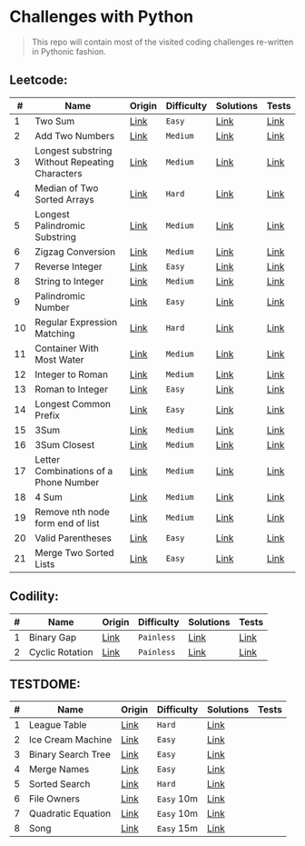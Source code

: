 # Challenges with Python

> This repo will contain most of the visited coding challenges re-written in Pythonic fashion.

## Leetcode:

| #    | Name                                             | Origin                                                                                | Difficulty | Solutions                                                                 | Tests                                                                                    
| ---- | ------------------------------------------------ | ------------------------------------------------------------------------------------- | ---------- | ------------------------------------------------------------------------  | ---------------------------------------------------------------------------------------- 
| 1    | Two Sum                                          | [Link](https://leetcode.com/problems/regular-expression-matching/)                    | `Easy`     | [Link](leetcode/n0001_two_sum.py)                                         | [Link](tests/test_leetcode/test_0001_two_sum.py)                                         
| 2    | Add Two Numbers                                  | [Link](https://leetcode.com/problems/add-two-numbers)                                 | `Medium`   | [Link](leetcode/n0002_add_two_numbers.py)                                 | [Link](tests/test_leetcode/test_0002_add_two_numbers.py)                                 
| 3    | Longest substring Without Repeating Characters   | [Link](https://leetcode.com/problems/longest-substring-without-repeating-characters)  | `Medium`   | [Link](leetcode/n0003_longest_substring_without_repeating_characters.py)  | [Link](tests/test_leetcode/test_0003_longest_substring_without_repeating_characters.py)  
| 4    | Median of Two Sorted Arrays                      | [Link](https://leetcode.com/problems/median-of-two-sorted-arrays)                     | `Hard`     | [Link](leetcode/n0004_median_of_two_sorted_arrays.py)                     | [Link](tests/test_leetcode/test_0004_median_of_two_sorted_arrays.py)                     
| 5    | Longest Palindromic Substring                    | [Link](https://leetcode.com/problems/longest-palindromic-substring)                   | `Medium`   | [Link](leetcode/n0005_longest_palindromic_substring.py)                   | [Link](tests/test_leetcode/test_0005_longest_palindromic_substring.py)                   
| 6    | Zigzag Conversion                                | [Link](https://leetcode.com/problems/zigzag-conversion)                               | `Medium`   | [Link](leetcode/n0006_zigzag_conversion.py)                               | [Link](tests/test_leetcode/test_0006_zigzag_conversion.py)                               
| 7    | Reverse Integer                                  | [Link](https://leetcode.com/problems/reverse-integer)                                 | `Easy`     | [Link](leetcode/n0007_reverse_integer.py)                                 | [Link](tests/test_leetcode/test_0007_reverse_integer.py)                                 
| 8    | String to Integer                                | [Link](https://leetcode.com/problems/string-to-integer-atoi)                          | `Medium`   | [Link](leetcode/n0008_string_to_int_atoi.py)                              | [Link](tests/test_leetcode/test_0008_string_to_int_atoi.py)                              
| 9    | Palindromic Number                               | [Link](https://leetcode.com/problems/palindrome-number)                               | `Easy`     | [Link](leetcode/n0009_palindrome_number.py)                               | [Link](tests/test_leetcode/test_0009_palindrome_number.py)                               
| 10   | Regular Expression Matching                      | [Link](https://leetcode.com/problems/regular-expression-matching)                     | `Hard`     | [Link](leetcode/n0010_regular_expression_matching.py)                     | [Link](tests/test_leetcode/test_0010_regular_expression_matching.py)                     
| 11   | Container With Most Water                        | [Link](https://leetcode.com/problems/container-with-most-water)                       | `Medium`   | [Link](leetcode/n0011_container_with_most_water.py)                       | [Link](tests/test_leetcode/test_0011_container_with_most_water.py)                       
| 12   | Integer to Roman                                 | [Link](https://leetcode.com/problems/integer-to-roman)                                | `Medium`   | [Link](leetcode/n0012_integer_to_roman.py)                                | [Link](tests/test_leetcode/test_0012_integer_to_roman.py)                                
| 13   | Roman to Integer                                 | [Link](https://leetcode.com/problems/roman-to-integer)                                | `Easy`     | [Link](leetcode/n0013_roman_to_integer.py)                                | [Link](tests/test_leetcode/test_0013_roman_to_integer.py)                                
| 14   | Longest Common Prefix                            | [Link](https://leetcode.com/problems/longest-common-prefix)                           | `Easy`     | [Link](leetcode/n0014_longest_common_prefix.py)                           | [Link](tests/test_leetcode/test_0014_longest_common_prefix.py)                           
| 15   | 3Sum                                             | [Link](https://leetcode.com/problems/3sum)                                            | `Medium`   | [Link](leetcode/n0015_3_sum.py)                                           | [Link](tests/test_leetcode/test_0015_3_sum.py)                                           
| 16   | 3Sum Closest                                     | [Link](https://leetcode.com/problems/3sum-closest)                                    | `Medium`   | [Link](leetcode/n0016_3_sum_closest.py)                                   | [Link](tests/test_leetcode/test_0016_3_sum_closest.py)                                           
| 17   | Letter Combinations of a Phone Number            | [Link](https://leetcode.com/problems/letter-combinations-of-a-phone-number)           | `Medium`   | [Link](leetcode/n0017_letter_combinations_of_a_phone_number.py)           | [Link](tests/test_leetcode/test_0017_letter_combinations_of_a_phone_number.py)                     
| 18   | 4 Sum                                            | [Link](https://leetcode.com/problems/4sum)                                            | `Medium`   | [Link](leetcode/n0018_4_sum.py)                                           | [Link](tests/test_leetcode/test_0018_4_sum.py)                                           
| 19   | Remove nth node form end of list                 | [Link](https://leetcode.com/problems/remove-nth-node-from-end-of-list)                | `Medium`   | [Link](leetcode/n0019_remove_nth_node_from_end_of_list.py)                | [Link](tests/test_leetcode/test_0019_remove_nth_node_from_end_of_list.py)                                           
| 20   | Valid Parentheses                                | [Link](https://leetcode.com/problems/valid-parentheses)                               | `Easy`     | [Link](leetcode/n0020_valid_parentheses.py)                               | [Link](tests/test_leetcode/test_0020_valid_parentheses.py)                                           
| 21   | Merge Two Sorted Lists                           | [Link](https://leetcode.com/problems/merge-two-sorted-lists)                          | `Easy`     | [Link](leetcode/n0021_merge_two_sorted_lists.py)                          | [Link](tests/test_leetcode/test_0021_merge_two_sorted_lists.py)                   

## Codility:

| #    | Name                                             | Origin                                                                                | Difficulty | Solutions                                                                 | Tests                                                                                    
| ---- | ------------------------------------------------ | ------------------------------------------------------------------------------------- |  --------- | ------------------------------------------------------------------------  | ---------------------------------------------------------------------------------------- 
| 1    | Binary Gap                                       | [Link](https://app.codility.com/programmers/lessons/1-iterations/binary_gap/)         | `Painless` |[Link](codility/n0001_binary_gap.py)                                       | [Link](tests/test_codility/test_n0001_binary_gap.py)                                         
| 2    | Cyclic Rotation                                  | [Link](https://app.codility.com/programmers/lessons/2-arrays/cyclic_rotation/)        | `Painless` |[Link](codility/n0002_cyclic_rotation.py)                                  | [Link](tests/test_codility/test_n0002_cyclic_rotation.py)                                         



## TESTDOME:

| #    | Name                                             | Origin                                                                                            | Difficulty | Solutions                                                     | Tests                                                                                    
| ---- | ------------------------------------------------ | ------------------------------------------------------------------------------------------------- |  --------- | ------------------------------------------------------------  | ---------------------------------------------------------------------------------------- 
| 1    | League Table                                     | [Link](https://www.testdome.com/questions/python/league-table/40262?visibility=3&skillId=9)       | `Hard`     |[Link](testdome/problems/n0001_league_table.py)                |                                       
| 2    | Ice Cream Machine                                | [Link](https://www.testdome.com/questions/python/ice-cream-machine/40386?visibility=3&skillId=9)  | `Easy`     |[Link](testdome/problems/n0002_ice_cream_machine.py)           |                                       
| 3    | Binary Search Tree                               | [Link](https://www.testdome.com/questions/python/binary-search-tree/35503?visibility=3&skillId=9) | `Easy`     |[Link](testdome/problems/n0003_binary_search_tree.py)          |                                       
| 4    | Merge Names                                      | [Link](https://www.testdome.com/questions/python/merge-names/39819?visibility=3&skillId=9)        | `Easy`     |[Link](testdome/problems/n0004_merge_names.py)                 |                                       
| 5    | Sorted Search                                    | [Link](https://www.testdome.com/questions/python/sorted-search/40608?visibility=3&skillId=9)      | `Hard`     |[Link](testdome/problems/n0005_sorted_search.py)               |                                       
| 6    | File Owners                                      | [Link](https://www.testdome.com/questions/python/file-owners/36510?visibility=3&skillId=9)        | `Easy` 10m |[Link](testdome/problems/n0006_file_owners.py)                 |                                       
| 7    | Quadratic Equation                               | [Link](https://www.testdome.com/questions/python/quadratic-equation/56614?visibility=3&skillId=9) | `Easy` 10m |[Link](testdome/problems/n0007_quadratic_equation.py)          |                                       
| 8    | Song                                             | [Link](https://www.testdome.com/questions/python/song/48847?visibility=3&skillId=9)               | `Easy` 15m |[Link](testdome/problems/n0008_song.py)                        |                                       


